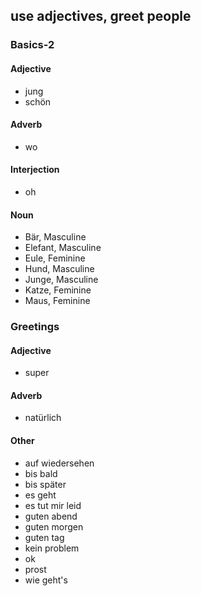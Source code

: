 ## use adjectives, greet people
### Basics-2
#### Adjective
- jung
- schön
#### Adverb
- wo
#### Interjection
- oh
#### Noun
- Bär, Masculine
- Elefant, Masculine
- Eule, Feminine
- Hund, Masculine
- Junge, Masculine
- Katze, Feminine
- Maus, Feminine
### Greetings
#### Adjective
- super
#### Adverb
- natürlich
#### Other
- auf wiedersehen
- bis bald
- bis später
- es geht
- es tut mir leid
- guten abend
- guten morgen
- guten tag
- kein problem
- ok
- prost
- wie geht's
